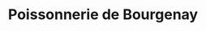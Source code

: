---
title: "Poissonnerie de Bourgenay"
url: /talmont-saint-hilaire/poissonnerie-de-bourgenay/
shop: fruits de mer
---